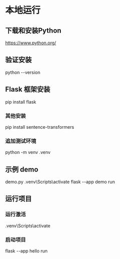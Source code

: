 
# 本地运行

## 下载和安装Python
https://www.python.org/

## 验证安装
python --version

## Flask 框架安装
pip install flask
### 其他安装
pip install sentence-transformers

### 追加测试环境
python -m venv .venv

## 示例 demo
demo.py
.venv\Scripts\activate
flask --app demo run

## 运行项目

### 运行激活  
.venv\Scripts\activate

### 启动项目
flask --app hello run